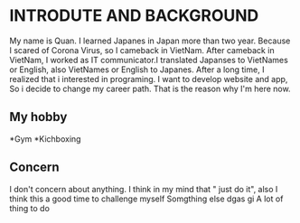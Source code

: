 # INTRODUTE AND BACKGROUND

My name is Quan. I learned Japanes in Japan more than two year.
Because I scared of Corona Virus, so I cameback in VietNam. After cameback in VietNam, I worked as IT communicator.I translated Japanses to VietNames or English, also VietNames or English to Japanes. After a long time, I realized that i interested in programing. I want to develop website and app, So i decide to change my career path. That is the reason why I'm here now.

## My hobby

*Gym
*Kichboxing

## Concern

I don't concern about anything. I think in my mind that " just do it", also I think this a good time to challenge myself
Somgthing else
dgas
gi
A lot of thing to do
